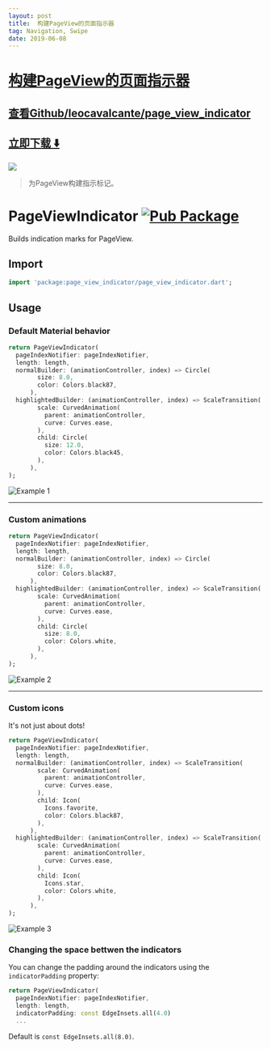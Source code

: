 ```yaml
---
layout: post
title:  构建PageView的页面指示器
tag: Navigation, Swipe
date: 2019-06-08
---
```


# [构建PageView的页面指示器 ](http://github.com/leocavalcante/page_view_indicator) 



## [查看Github/leocavalcante/page_view_indicator](http://github.com/leocavalcante/page_view_indicator)
## [立即下载 ️⬇️ ](https://codeload.github.com/leocavalcante/page_view_indicator/zip/master) 


 
![](https://flutterawesome.com/content/images/2018/10/page_view_indicator.jpg)
 
>
> 为PageView构建指示标记。
>

 
# PageViewIndicator [![Pub Package](https://img.shields.io/pub/v/page_view_indicator.svg)](https://pub.dartlang.org/packages/page_view_indicator)
Builds indication marks for PageView.

## Import
```dart
import 'package:page_view_indicator/page_view_indicator.dart';
```

## Usage

### Default Material behavior
```dart
return PageViewIndicator(
  pageIndexNotifier: pageIndexNotifier,
  length: length,
  normalBuilder: (animationController, index) => Circle(
        size: 8.0,
        color: Colors.black87,
      ),
  highlightedBuilder: (animationController, index) => ScaleTransition(
        scale: CurvedAnimation(
          parent: animationController,
          curve: Curves.ease,
        ),
        child: Circle(
          size: 12.0,
          color: Colors.black45,
        ),
      ),
);
```
![Example 1](https://raw.githubusercontent.com/leocavalcante/page_view_indicator/master/example1.gif)

---

### Custom animations
```dart
return PageViewIndicator(
  pageIndexNotifier: pageIndexNotifier,
  length: length,
  normalBuilder: (animationController, index) => Circle(
        size: 8.0,
        color: Colors.black87,
      ),
  highlightedBuilder: (animationController, index) => ScaleTransition(
        scale: CurvedAnimation(
          parent: animationController,
          curve: Curves.ease,
        ),
        child: Circle(
          size: 8.0,
          color: Colors.white,
        ),
      ),
);
```
![Example 2](https://raw.githubusercontent.com/leocavalcante/page_view_indicator/master/example2.gif)

---

### Custom icons
It's not just about dots!
```dart
return PageViewIndicator(
  pageIndexNotifier: pageIndexNotifier,
  length: length,
  normalBuilder: (animationController, index) => ScaleTransition(
        scale: CurvedAnimation(
          parent: animationController,
          curve: Curves.ease,
        ),
        child: Icon(
          Icons.favorite,
          color: Colors.black87,
        ),
      ),
  highlightedBuilder: (animationController, index) => ScaleTransition(
        scale: CurvedAnimation(
          parent: animationController,
          curve: Curves.ease,
        ),
        child: Icon(
          Icons.star,
          color: Colors.white,
        ),
      ),
);
```
![Example 3](https://raw.githubusercontent.com/leocavalcante/page_view_indicator/master/example3.gif)

### Changing the space bettwen the indicators

You can change the padding around the indicators using the `indicatorPadding` property:

```dart
return PageViewIndicator(
  pageIndexNotifier: pageIndexNotifier,
  length: length,
  indicatorPadding: const EdgeInsets.all(4.0)
  ...
```

Default is `const EdgeInsets.all(8.0)`.

